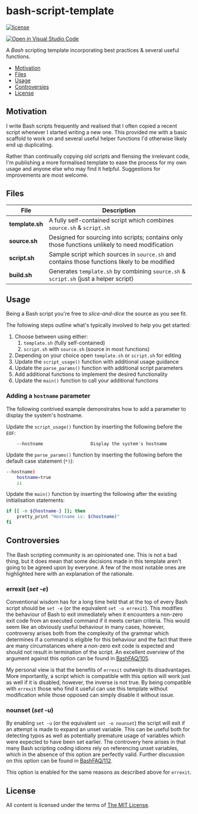 bash-script-template
====================

[![license](https://img.shields.io/github/license/ralish/bash-script-template)](https://choosealicense.com/licenses/mit/)

[![Open in Visual Studio Code](https://open.vscode.dev/badges/open-in-vscode.svg)](https://open.vscode.dev/ralish/bash-script-template)

A *Bash* scripting template incorporating best practices & several useful functions.

- [Motivation](#motivation)
- [Files](#files)
- [Usage](#usage)
- [Controversies](#controversies)
- [License](#license)

Motivation
----------

I write Bash scripts frequently and realised that I often copied a recent script whenever I started writing a new one. This provided me with a basic scaffold to work on and several useful helper functions I'd otherwise likely end up duplicating.

Rather than continually copying old scripts and flensing the irrelevant code, I'm publishing a more formalised template to ease the process for my own usage and anyone else who may find it helpful. Suggestions for improvements are most welcome.

Files
-----

| File            | Description                                                                                     |
| --------------- |------------------------------------------------------------------------------------------------ |
| **template.sh** | A fully self-contained script which combines `source.sh` & `script.sh`                          |
| **source.sh**   | Designed for sourcing into scripts; contains only those functions unlikely to need modification |
| **script.sh**   | Sample script which sources in `source.sh` and contains those functions likely to be modified   |
| **build.sh**    | Generates `template.sh` by combining `source.sh` & `script.sh` (just a helper script)         |

Usage
-----

Being a Bash script you're free to *slice-and-dice* the source as you see fit.

The following steps outline what's typically involved to help you get started:

1. Choose between using either:
    1. `template.sh` (fully self-contained)
    2. `script.sh` with `source.sh` (source in most functions)
2. Depending on your choice open `template.sh` or `script.sh` for editing
3. Update the `script_usage()` function with additional usage guidance
4. Update the `parse_params()` function with additional script parameters
5. Add additional functions to implement the desired functionality
6. Update the `main()` function to call your additional functions

### Adding a `hostname` parameter

The following contrived example demonstrates how to add a parameter to display the system's hostname.

Update the `script_usage()` function by inserting the following before the `EOF`:  

```plain
    --hostname                  Display the system's hostname
```

Update the `parse_params()` function by inserting the following before the default case statement (`*)`):  

```bash
--hostname)
    hostname=true
    ;;
```

Update the `main()` function by inserting the following after the existing initialisation statements:  

```bash
if [[ -n ${hostname-} ]]; then
    pretty_print "Hostname is: $(hostname)"
fi
```

Controversies
-------------

The Bash scripting community is an opinionated one. This is not a bad thing, but it does mean that some decisions made in this template aren't going to be agreed upon by everyone. A few of the most notable ones are highlighted here with an explanation of the rationale.

### errexit (*set -e*)

Conventional wisdom has for a long time held that at the top of every Bash script should be `set -e` (or the equivalent `set -o errexit`). This modifies the behaviour of Bash to exit immediately when it encounters a non-zero exit code from an executed command if it meets certain criteria. This would seem like an obviously useful behaviour in many cases, however, controversy arises both from the complexity of the grammar which determines if a command is eligible for this behaviour and the fact that there are many circumstances where a non-zero exit code is expected and should not result in termination of the script. An excellent overview of the argument against this option can be found in [BashFAQ/105](https://mywiki.wooledge.org/BashFAQ/105).

My personal view is that the benefits of `errexit` outweigh its disadvantages. More importantly, a script which is compatible with this option will work just as well if it is disabled, however, the inverse is not true. By being compatible with `errexit` those who find it useful can use this template without modification while those opposed can simply disable it without issue.

### nounset (*set -u*)

By enabling `set -u` (or the equivalent `set -o nounset`) the script will exit if an attempt is made to expand an unset variable. This can be useful both for detecting typos as well as potentially premature usage of variables which were expected to have been set earlier. The controvery here arises in that many Bash scripting coding idioms rely on referencing unset variables, which in the absence of this option are perfectly valid. Further discussion on this option can be found in [BashFAQ/112](https://mywiki.wooledge.org/BashFAQ/112).

This option is enabled for the same reasons as described above for `errexit`.

License
-------

All content is licensed under the terms of [The MIT License](LICENSE).
